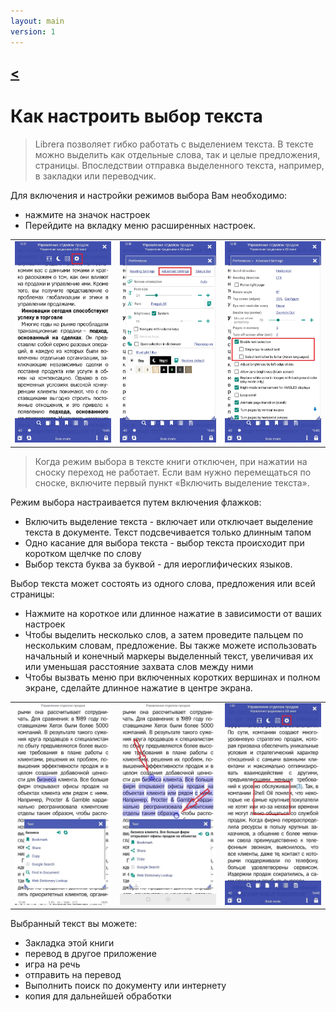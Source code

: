 ```yaml
---
layout: main
version: 1
---
```

[<](/wiki/faq)
---

# Как настроить выбор текста

> Librera позволяет гибко работать с выделением текста. В тексте можно выделить как отдельные слова, так и целые предложения, страницы.
Впоследствии отправка выделенного текста, например, в закладки или переводчик.

Для включения и настройки режимов выбора Вам необходимо:
* нажмите на значок настроек
* Перейдите на вкладку меню расширенных настроек.



||||
|-|-|-|
|![](1.jpg)|![](2.jpg)|![](3.jpg)|
> Когда режим выбора в тексте книги отключен, при нажатии на сноску переход не работает. Если вам нужно перемещаться по сноске, включите первый пункт «Включить выделение текста».


Режим выбора настраивается путем включения флажков:
* Включить выделение текста - включает или отключает выделение текста в документе. Текст подсвечивается только длинным тапом
* Одно касание для выбора текста - выбор текста происходит при коротком щелчке по слову
* Выбор текста буква за буквой - для иероглифических языков.

Выбор текста может состоять из одного слова, предложения или всей страницы:
* Нажмите на короткое или длинное нажатие в зависимости от ваших настроек
* Чтобы выделить несколько слов, а затем проведите пальцем по нескольким словам, предложение. Вы также можете использовать начальный и конечный маркеры
выделенный текст, увеличивая их или уменьшая расстояние захвата слов между ними
* Чтобы вызвать меню при включенных коротких вершинах и полном экране, сделайте длинное нажатие в центре экрана.

||||
|-|-|-|
|![](4.jpg)|![](5.jpg)|![](6.jpg)|


Выбранный текст вы можете:
* Закладка этой книги
* перевод в другое приложение
* игра на речь
* отправить на перевод
* Выполнить поиск по документу или интернету
* копия для дальнейшей обработки

